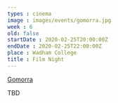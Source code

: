 ```yaml
---
types : cinema
image : images/events/gomorra.jpg
week : 6
old: false
startDate : 2020-02-25T20:00:00Z
endDate : 2020-02-25T22:00:00Z
place : Wadham College
title : Film Night
---
```


[Gomorra](https://en.wikipedia.org/wiki/Gomorrah_(film))

TBD